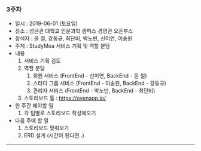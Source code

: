 ### 3주차
* 일시 : 2019-06-01 (토요일)
* 장소 : 성균관 대학교 인문과학 캠퍼스 경영관 오픈부스 
* 참석자 : 윤 철, 강동규, 최단비, 박노빈, 신미연, 이송원
* 주제 : StudyMoa 서비스 기획 및 역할 분담
* 내용
   1. 서비스 기획 검토
   2. 역할 분담
      1. 회원 서비스 (FrontEnd - 신미연, BackEnd - 윤 철)
      2. 스터디 그룹 서비스 (FrontEnd - 이송원, BackEnd - 강동규)
      3. 관리자 서비스 (FrontEnd - 박노빈, BackEnd - 최단비)
   2. 스토리보드 툴 : https://ovenapp.io/
* 한 주간 해야할 일
   1. 각 팀별로 스토리보드 작성해오기
* 다음 주에 할 일
   1. 스토리보드 맞춰보기
   2. ERD 설계 (시간이 된다면..)
- - -
